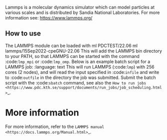 Lammps is a molecular dynamics simulator which can model particles at various scales and is distributed by Sandia National Laboratories.
For more information see: https://www.lammps.org/

## How to use

The LAMMPS module can be loaded with
ml PDCTEST/22.06
ml lammps/15Sep2022-cpeGNU-22.06
This will add the LAMMPS bin directory to your PATH, so that LAMMPS can be started with the command :code:`lmp_mpi` or :code:`lmp_omp`.
Below is an example batch script for a LAMMPS job:
:language: text
This will run LAMMPS (:code:`lmp`) with 256 cores (2 nodes), and will read the input specified in :code:`infile` and write to :code:`outfile` in the directory the job was submitted. Submit the batch script with the :code:`sbatch` command, see also the `How to run jobs <https://www.pdc.kth.se/support/documents/run_jobs/job_scheduling.html>`_.

# More information
For more information, refer to the `LAMMPS manual <https://docs.lammps.org/Manual.html>`_.
